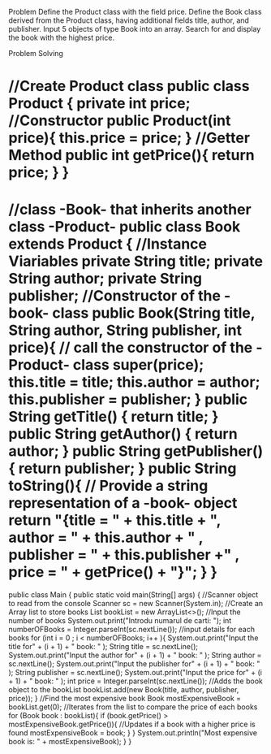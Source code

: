 Problem
Define the Product class with the field price.
Define the Book class derived from the Product class, having additional fields title, author, and publisher. 
Input 5 objects of type Book into an array. 
Search for and display the book with the highest price.

Problem Solving

//Create Product class
public class Product {
    private int price;
    //Constructor
    public Product(int price){
        this.price = price;
    }
    //Getter Method
    public int getPrice(){
        return price;
    }
}
===============================
 //class -Book- that inherits another class -Product-
public class Book extends Product {
    //Instance Viariables
    private String title;
    private String author;
    private String publisher;
    //Constructor of the -book- class
    public Book(String title, String author, String publisher, int price){
    // call the constructor of the -Product- class
        super(price);
        this.title = title;
        this.author = author;
        this.publisher = publisher;
    }
    public String getTitle() {
        return title;
    }
    public String getAuthor() {
        return author;
    }
    public String getPublisher() {
        return publisher;
    }
    public String toString(){
        // Provide a string representation of a -book- object
        return "{title = " + this.title + ", author = " + this.author
                + " , publisher = " + this.publisher +" , price = " + getPrice() + "}";
    }
}
==========================================================================================
public class Main {
 public static void main(String[] args) {
        //Scanner object to read from the console
        Scanner sc = new Scanner(System.in);
        //Create an Array list to store books
        List<Book> bookList = new ArrayList<>();
        //Input the number of books
        System.out.print("Introdu numarul de carti: ");
        int numberOFBooks = Integer.parseInt(sc.nextLine());
         //input details for each books
        for (int i = 0 ; i < numberOFBooks; i++ ){
            System.out.print("Input the title for" + (i + 1) + " book: " );
            String title = sc.nextLine();
            System.out.print("Input the author for" + (i + 1) + " book: " );
            String author = sc.nextLine();
            System.out.print("Input the publisher for" + (i + 1) + " book: " );
            String publisher = sc.nextLine();
            System.out.print("Input the price for" + (i + 1) + " book: " );
            int price = Integer.parseInt(sc.nextLine());
            //Adds the book object to the bookList
            bookList.add(new Book(title, author, publisher, price));
        }
        //Find the most expensive book
        Book mostExpensiveBook = bookList.get(0);
        //Iterates from the list to compare the price of each books
        for (Book book : bookList){
            if (book.getPrice() > mostExpensiveBook.getPrice()){
        //Updates if a book with a higher price is found
                mostExpensiveBook = book;
            }
        }
        System.out.println("Most expensive book is: " + mostExpensiveBook);
    }
}
